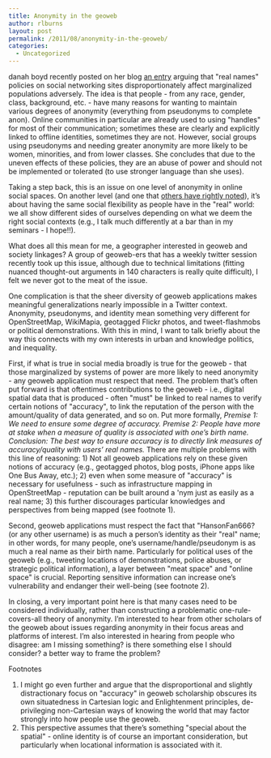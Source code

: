 ```yaml
---
title: Anonymity in the geoweb
author: rlburns
layout: post
permalink: /2011/08/anonymity-in-the-geoweb/
categories:
  - Uncategorized
---
```

danah boyd recently posted on her blog [an entry](http://socialmediacollective.org/2011/08/04/real-names-policies-are-an-abuse-of-power/) arguing that "real names" policies on social networking sites disproportionately affect marginalized populations adversely. The idea is that people - from any race, gender, class, background, etc. - have many reasons for wanting to maintain various degrees of anonymity (everything from pseudonyms to complete anon). Online communities in particular are already used to using "handles" for most of their communication; sometimes these are clearly and explicitly linked to offline identities, sometimes they are not. However, social groups using pseudonyms and needing greater anonymity are more likely to be women, minorities, and from lower classes. She concludes that due to the uneven effects of these policies, they are an abuse of power and should not be implemented or tolerated (to use stronger language than she uses).

Taking a step back, this is an issue on one level of anonymity in online social spaces. On another level (and one that [others have rightly noted](http://socialmediacollective.org/2011/08/08/real-name-sites-are-necessarily-inadequate-for-free-speech/)), it’s about having the same social flexibility as people have in the "real" world: we all show different sides of ourselves depending on what we deem the right social contexts (e.g., I talk much differently at a bar than in my seminars - I hope!!). 

What does all this mean for me, a geographer interested in geoweb and society linkages? A group of geoweb-ers that has a weekly twitter session recently took up this issue, although due to technical limitations (fitting nuanced thought-out arguments in 140 characters is really quite difficult), I felt we never got to the meat of the issue.

One complication is that the sheer diversity of geoweb applications makes meaningful generalizations nearly impossible in a Twitter context. Anonymity, pseudonyms, and identity mean something very different for OpenStreetMap, WikiMapia, geotagged Flickr photos, and tweet-flashmobs or political demonstrations. With this in mind, I want to talk briefly about the way this connects with my own interests in urban and knowledge politics, and inequality.

First, if what is true in social media broadly is true for the geoweb - that those marginalized by systems of power are more likely to need anonymity - any geoweb application must respect that need. The problem that’s often put forward is that oftentimes contributions to the geoweb - i.e., digital spatial data that is produced - often "must" be linked to real names to verify certain notions of "accuracy", to link the reputation of the person with the amount/quality of data generated, and so on. Put more formally, *Premise 1: We need to ensure some degree of accuracy. Premise 2: People have more at stake when a measure of quality is associated with one’s birth name. Conclusion: The best way to ensure accuracy is to directly link measures of accuracy/quality with users’ real names.* There are multiple problems with this line of reasoning: 1) Not all geoweb applications rely on these given notions of accuracy (e.g., geotagged photos, blog posts, iPhone apps like One Bus Away, etc.); 2) even when some measure of "accuracy" is necessary for usefulness - such as infrastructure mapping in OpenStreetMap - reputation can be built around a 'nym just as easily as a real name; 3) this further discourages particular knowledges and perspectives from being mapped (see footnote 1). 

Second, geoweb applications must respect the fact that "HansonFan666? (or any other username) is as much a person’s identity as their "real" name; in other words, for many people, one’s username/handle/pseudonym is as much a real name as their birth name. Particularly for political uses of the geoweb (e.g., tweeting locations of demonstrations, police abuses, or strategic political information), a layer between "meat space" and "online space" is crucial. Reporting sensitive information can increase one’s vulnerability and endanger their well-being (see footnote 2).

In closing, a very important point here is that many cases need to be considered individually, rather than constructing a problematic one-rule-covers-all theory of anonymity. I’m interested to hear from other scholars of the geoweb about issues regarding anonymity in their focus areas and platforms of interest. I’m also interested in hearing from people who disagree: am I missing something? is there something else I should consider? a better way to frame the problem?

Footnotes

1. I might go even further and argue that the disproportional and slightly distractionary focus on "accuracy" in geoweb scholarship obscures its own situatedness in Cartesian logic and Enlightenment principles, de-privileging non-Cartesian ways of knowing the world that may factor strongly into how people use the geoweb.  
2. This perspective assumes that there’s something "special about the spatial" - online identity is of course an important consideration, but particularly when locational information is associated with it.